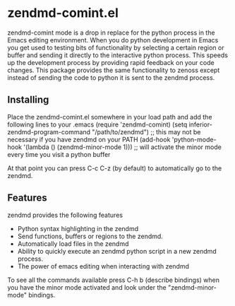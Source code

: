 zendmd-comint.el
========

zendmd-comint mode is a drop in replace for the python process in the Emacs editing environment. When you do python development in Emacs you get used to testing bits of functionality
by selecting a certain region or buffer and sending it directly to the interactive python process. This speeds up the development process by providing rapid feedback on your
code changes. This package provides the same functionality to zenoss except instead of sending the code to python it is sent to the zendmd process.

Installing
-----------

Place the zendmd-comint.el somewhere in your load path and add the following lines to your .emacs
    (require 'zendmd-comint)
    (setq inferior-zendmd-program-command "/path/to/zendmd") ;; this may not be necessary if you have zendmd on your PATH
    (add-hook 'python-mode-hook '(lambda ()
                               (zendmd-minor-mode 1))) ;; will activate the minor mode every time you visit a python buffer

At that point you can press C-c C-z (by default) to automatically go to the zendmd.

Features
----------
zendmd provides the following features

* Python syntax highlighting in the zendmd
* Send functions, buffers or regions to the zendmd.
* Automatically load files in the zendmd
* Ability to quickly execute an zendmd python script in a new zendmd process.
* The power of emacs editing when interacting with zendmd

To see all the commands available press C-h b (describe bindings) when you have the minor mode activated and look under the "zendmd-minor-mode" bindings.
